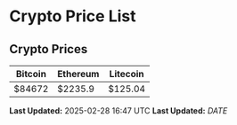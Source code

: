 # Crypto Price List

## Crypto Prices
| Bitcoin | Ethereum | Litecoin |
| ------- | -------- | -------- |
| $84672 | $2235.9 | $125.04 |
**Last Updated:** 2025-02-28 16:47 UTC
**Last Updated:** $DATE$
